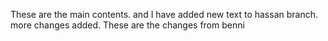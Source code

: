 These are the main contents. and I have added new text to hassan branch. more changes added. These are the changes from benni

